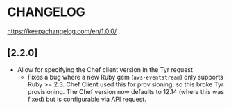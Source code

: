# CHANGELOG

<https://keepachangelog.com/en/1.0.0/>

## [2.2.0]

- Allow for specifying the Chef client version in the Tyr request
  - Fixes a bug where a new Ruby gem (`aws-eventstream`) only supports Ruby >= 2.3. Chef Client used this for provisioning, so this broke Tyr provisioning. The Chef version now defaults to 12.14 (where this was fixed) but is configurable via API request.

